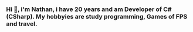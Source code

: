 ### Hi 👋, i'm Nathan, i have 20 years and am Developer of C#(CSharp). My hobbyies are study programming, Games of FPS and travel.



